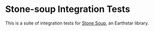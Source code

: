 # Stone-soup Integration Tests

This is a suite of integration tests for [Stone Soup](https://github.com/earthstar-project/stone-soup), an Earthstar library.

